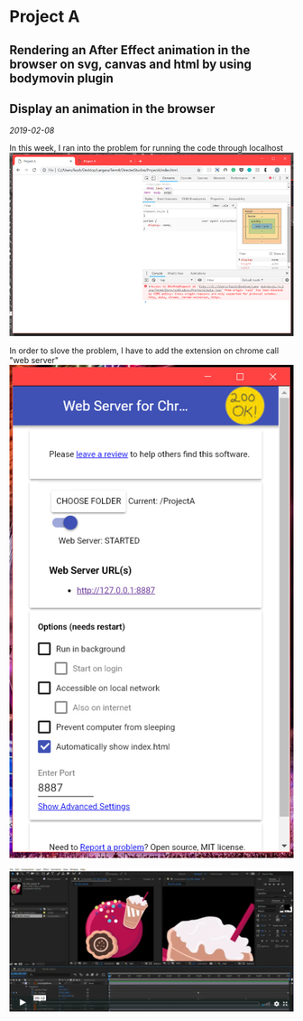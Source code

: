 # Project A 
## Rendering an After Effect animation in the browser on svg, canvas and html by using bodymovin plugin
## Display an animation in the browser
*2019-02-08*

In this week, I ran into the problem for running the code through localhost 
![localhost](/images/W5-5.jpg)

In order to slove the problem, I have to add the extension on chrome call "web server" 
![webserver](/images/W5-6.jpg)

[![VideoAnimate](/images/W3-animate_render_thumbnail.jpg)](https://vimeo.com/311836321)
